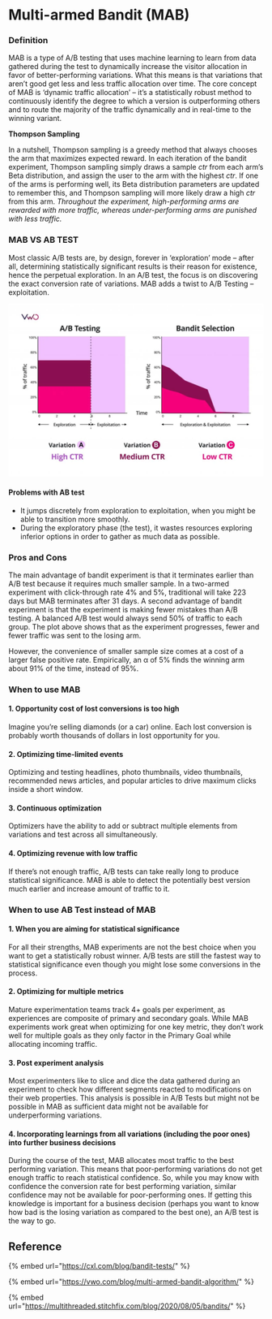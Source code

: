# Multi-armed Bandit (MAB)

### Definition

MAB is a type of A/B testing that uses machine learning to learn from data gathered during the test to dynamically increase the visitor allocation in favor of better-performing variations. What this means is that variations that aren’t good get less and less traffic allocation over time. The core concept of MAB is ‘dynamic traffic allocation’ – it’s a statistically robust method to continuously identify the degree to which a version is outperforming others and to route the majority of the traffic dynamically and in real-time to the winning variant.

**Thompson Sampling**

In a nutshell, Thompson sampling is a greedy method that always chooses the arm that maximizes expected reward. In each iteration of the bandit experiment, Thompson sampling simply draws a sample _ctr_ from each arm’s Beta distribution, and assign the user to the arm with the highest _ctr_. If one of the arms is performing well, its Beta distribution parameters are updated to remember this, and Thompson sampling will more likely draw a high _ctr_ from this arm. _Throughout the experiment, high-performing arms are rewarded with more traffic, whereas under-performing arms are punished with less traffic._

### MAB VS AB TEST

Most classic A/B tests are, by design, forever in ‘exploration’ mode – after all, determining statistically significant results is their reason for existence, hence the perpetual exploration. In an A/B test, the focus is on discovering the exact conversion rate of variations. MAB adds a twist to A/B Testing – exploitation.

![](<.gitbook/assets/image (3).png>)

#### Problems with AB test

* It jumps discretely from exploration to exploitation, when you might be able to transition more smoothly.
* During the exploratory phase (the test), it wastes resources exploring inferior options in order to gather as much data as possible.

### Pros and Cons

The main advantage of bandit experiment is that it terminates earlier than A/B test because it requires much smaller sample. In a two-armed experiment with click-through rate 4% and 5%, traditional will take 223 days but MAB terminates after 31 days. A second advantage of bandit experiment is that the experiment is making fewer mistakes than A/B testing. A balanced A/B test would always send 50% of traffic to each group. The plot above shows that as the experiment progresses, fewer and fewer traffic was sent to the losing arm.

However, the convenience of smaller sample size comes at a cost of a larger false positive rate. Empirically, an α of 5% finds the winning arm about 91% of the time, instead of 95%.



### When to use MAB

#### **1. Opportunity cost of lost conversions is too high**

Imagine you’re selling diamonds (or a car) online. Each lost conversion is probably worth thousands of dollars in lost opportunity for you.

#### **2. Optimizing time-limited events** <a href="#h-2-optimizing-click-through-rates-for-news-outlets-that-cover-time-sensitive-events" id="h-2-optimizing-click-through-rates-for-news-outlets-that-cover-time-sensitive-events"></a>

Optimizing and testing headlines, photo thumbnails, video thumbnails, recommended news articles, and popular articles to drive maximum clicks inside a short window.

#### 3. **Continuous optimization**  <a href="#h-3-continuous-optimization" id="h-3-continuous-optimization"></a>

Optimizers have the ability to add or subtract multiple elements from variations and test across all simultaneously.&#x20;

#### 4. **Optimizing revenue with low traffic** <a href="#h-4-optimizing-revenue-with-low-traffic" id="h-4-optimizing-revenue-with-low-traffic"></a>

If there’s not enough traffic, A/B tests can take really long to produce statistical significance. MAB is able to detect the potentially best version much earlier and increase amount of traffic to it.

### When to use AB Test instead of MAB

#### 1. **When you are aiming for statistical significance**  <a href="#h-1-when-you-are-aiming-for-statistical-significance" id="h-1-when-you-are-aiming-for-statistical-significance"></a>

For all their strengths, MAB experiments are not the best choice when you want to get a statistically robust winner. A/B tests are still the fastest way to statistical significance even though you might lose some conversions in the process.

#### 2. **Optimizing for multiple metrics** <a href="#h-2-optimizing-for-multiple-metrics" id="h-2-optimizing-for-multiple-metrics"></a>

Mature experimentation teams track 4+ goals per experiment, as experiences are composite of primary and secondary goals. While MAB experiments work great when optimizing for one key metric, they don’t work well for multiple goals as they only factor in the Primary Goal while allocating incoming traffic.

#### 3. **Post experiment analysis** <a href="#h-3-post-experiment-analysis" id="h-3-post-experiment-analysis"></a>

Most experimenters like to slice and dice the data gathered during an experiment to check how different segments reacted to modifications on their web properties. This analysis is possible in A/B Tests but might not be possible in MAB as sufficient data might not be available for underperforming variations.

#### **4. Incorporating learnings from all variations (including the poor ones) into further business decisions** <a href="#h-4-incorporating-learnings-from-all-variations-including-the-poor-ones-into-further-business-decisi" id="h-4-incorporating-learnings-from-all-variations-including-the-poor-ones-into-further-business-decisi"></a>

During the course of the test, MAB allocates most traffic to the best performing variation. This means that poor-performing variations do not get enough traffic to reach statistical confidence. So, while you may know with confidence the conversion rate for best performing variation, similar confidence may not be available for poor-performing ones. If getting this knowledge is important for a business decision (perhaps you want to know how bad is the losing variation as compared to the best one), an A/B test is the way to go.

## Reference

{% embed url="https://cxl.com/blog/bandit-tests/" %}

{% embed url="https://vwo.com/blog/multi-armed-bandit-algorithm/" %}

{% embed url="https://multithreaded.stitchfix.com/blog/2020/08/05/bandits/" %}
